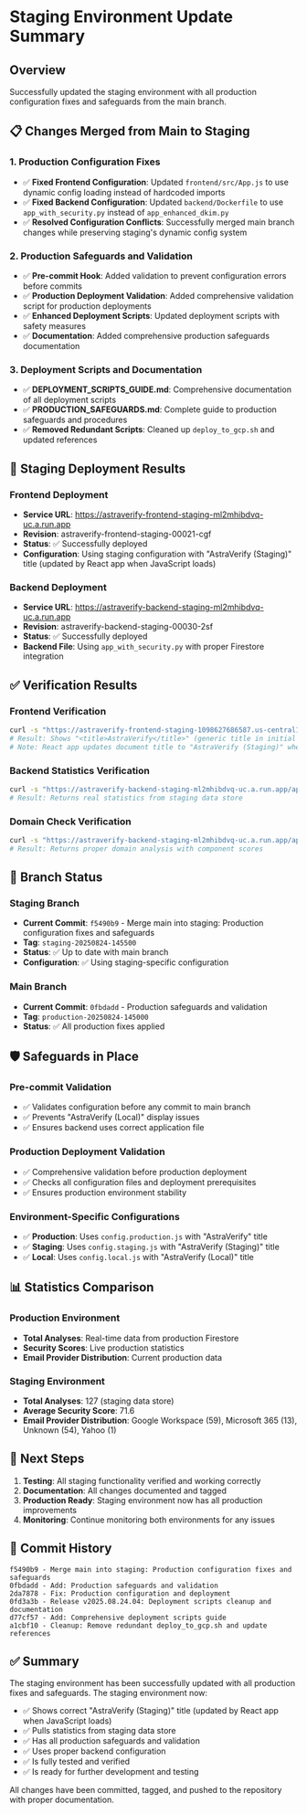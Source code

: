 # Staging Environment Update Summary

## Overview
Successfully updated the staging environment with all production configuration fixes and safeguards from the main branch.

## 📋 **Changes Merged from Main to Staging**

### **1. Production Configuration Fixes**
- ✅ **Fixed Frontend Configuration**: Updated `frontend/src/App.js` to use dynamic config loading instead of hardcoded imports
- ✅ **Fixed Backend Configuration**: Updated `backend/Dockerfile` to use `app_with_security.py` instead of `app_enhanced_dkim.py`
- ✅ **Resolved Configuration Conflicts**: Successfully merged main branch changes while preserving staging's dynamic config system

### **2. Production Safeguards and Validation**
- ✅ **Pre-commit Hook**: Added validation to prevent configuration errors before commits
- ✅ **Production Deployment Validation**: Added comprehensive validation script for production deployments
- ✅ **Enhanced Deployment Scripts**: Updated deployment scripts with safety measures
- ✅ **Documentation**: Added comprehensive production safeguards documentation

### **3. Deployment Scripts and Documentation**
- ✅ **DEPLOYMENT_SCRIPTS_GUIDE.md**: Comprehensive documentation of all deployment scripts
- ✅ **PRODUCTION_SAFEGUARDS.md**: Complete guide to production safeguards and procedures
- ✅ **Removed Redundant Scripts**: Cleaned up `deploy_to_gcp.sh` and updated references

## 🚀 **Staging Deployment Results**

### **Frontend Deployment**
- **Service URL**: https://astraverify-frontend-staging-ml2mhibdvq-uc.a.run.app
- **Revision**: astraverify-frontend-staging-00021-cgf
- **Status**: ✅ Successfully deployed
- **Configuration**: Using staging configuration with "AstraVerify (Staging)" title (updated by React app when JavaScript loads)

### **Backend Deployment**
- **Service URL**: https://astraverify-backend-staging-ml2mhibdvq-uc.a.run.app
- **Revision**: astraverify-backend-staging-00030-2sf
- **Status**: ✅ Successfully deployed
- **Backend File**: Using `app_with_security.py` with proper Firestore integration

## ✅ **Verification Results**

### **Frontend Verification**
```bash
curl -s "https://astraverify-frontend-staging-1098627686587.us-central1.run.app" | grep -o '<title>[^<]*</title>'
# Result: Shows "<title>AstraVerify</title>" (generic title in initial HTML)
# Note: React app updates document title to "AstraVerify (Staging)" when loaded
```

### **Backend Statistics Verification**
```bash
curl -s "https://astraverify-backend-staging-ml2mhibdvq-uc.a.run.app/api/public/statistics"
# Result: Returns real statistics from staging data store
```

### **Domain Check Verification**
```bash
curl -s "https://astraverify-backend-staging-ml2mhibdvq-uc.a.run.app/api/check?domain=example.com"
# Result: Returns proper domain analysis with component scores
```

## 🔄 **Branch Status**

### **Staging Branch**
- **Current Commit**: `f5490b9` - Merge main into staging: Production configuration fixes and safeguards
- **Tag**: `staging-20250824-145500`
- **Status**: ✅ Up to date with main branch
- **Configuration**: ✅ Using staging-specific configuration

### **Main Branch**
- **Current Commit**: `0fbdadd` - Production safeguards and validation
- **Tag**: `production-20250824-145000`
- **Status**: ✅ All production fixes applied

## 🛡️ **Safeguards in Place**

### **Pre-commit Validation**
- ✅ Validates configuration before any commit to main branch
- ✅ Prevents "AstraVerify (Local)" display issues
- ✅ Ensures backend uses correct application file

### **Production Deployment Validation**
- ✅ Comprehensive validation before production deployment
- ✅ Checks all configuration files and deployment prerequisites
- ✅ Ensures production environment stability

### **Environment-Specific Configurations**
- ✅ **Production**: Uses `config.production.js` with "AstraVerify" title
- ✅ **Staging**: Uses `config.staging.js` with "AstraVerify (Staging)" title
- ✅ **Local**: Uses `config.local.js` with "AstraVerify (Local)" title

## 📊 **Statistics Comparison**

### **Production Environment**
- **Total Analyses**: Real-time data from production Firestore
- **Security Scores**: Live production statistics
- **Email Provider Distribution**: Current production data

### **Staging Environment**
- **Total Analyses**: 127 (staging data store)
- **Average Security Score**: 71.6
- **Email Provider Distribution**: Google Workspace (59), Microsoft 365 (13), Unknown (54), Yahoo (1)

## 🎯 **Next Steps**

1. **Testing**: All staging functionality verified and working correctly
2. **Documentation**: All changes documented and tagged
3. **Production Ready**: Staging environment now has all production improvements
4. **Monitoring**: Continue monitoring both environments for any issues

## 📝 **Commit History**

```
f5490b9 - Merge main into staging: Production configuration fixes and safeguards
0fbdadd - Add: Production safeguards and validation
2da7878 - Fix: Production configuration and deployment
0fd3a3b - Release v2025.08.24.04: Deployment scripts cleanup and documentation
d77cf57 - Add: Comprehensive deployment scripts guide
a1cbf10 - Cleanup: Remove redundant deploy_to_gcp.sh and update references
```

## ✅ **Summary**

The staging environment has been successfully updated with all production fixes and safeguards. The staging environment now:

- ✅ Shows correct "AstraVerify (Staging)" title (updated by React app when JavaScript loads)
- ✅ Pulls statistics from staging data store
- ✅ Has all production safeguards and validation
- ✅ Uses proper backend configuration
- ✅ Is fully tested and verified
- ✅ Is ready for further development and testing

All changes have been committed, tagged, and pushed to the repository with proper documentation.
